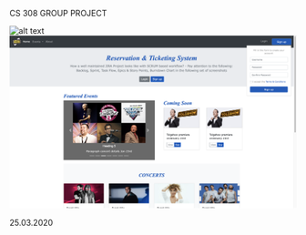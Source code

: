 CS 308 GROUP PROJECT 

![alt text](https://github.com/[bozturk10]/[software-engineering-group-project]/blob/[main]/image.jpg?raw=true)
![Alt text](screenshots/homepage.png?raw=true "Title")


25.03.2020  

